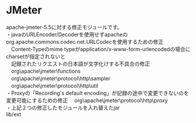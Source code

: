 # JMeter
apache-jmeter-5.5に対する修正モジュールです。  
・javaのURLEncoder/Decoderを使用せずapacheのorg.apache.commons.codec.net.URLCodecを使用するための修正  
　Content-Typeのmime typeがapplication/x-www-form-urlencodedの場合にcharsetが指定されないと  
　記録されたリクエストの日本語が文字化けする不具合の修正  
　org\apache\jmeter\functions  
　org\apache\jmeter\protocol\http\sampler  
　org\apache\jmeter\protocol\http\util  
・Proxyの「Recording's default encoding」が記録の途中で変更できないのを変更可能にするための修正
　org\apache\jmeter\protocol\http\proxy  
・上記２つの修正したモジュールを入れ替えたjar  
  lib/ext  
